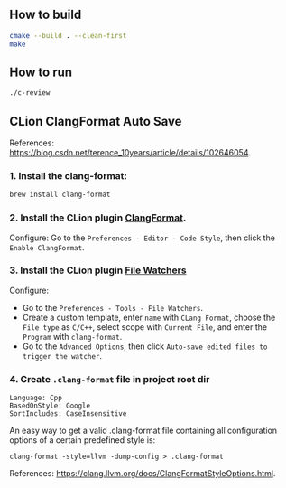 ## How to build

```bash
cmake --build . --clean-first
make
```

## How to run

```bash
./c-review
```

## CLion ClangFormat Auto Save

References: https://blog.csdn.net/terence_10years/article/details/102646054.

### 1. Install the clang-format:

```bash
brew install clang-format
```

### 2. Install the CLion plugin [ClangFormat](https://plugins.jetbrains.com/plugin/13359-clangformat).

Configure: Go to the `Preferences - Editor - Code Style`, then click the `Enable ClangFormat`.

### 3. Install the CLion plugin [File Watchers](https://www.jetbrains.com/help/clion/using-file-watchers.html)

Configure:

- Go to the `Preferences - Tools - File Watchers`.
- Create a custom template, enter `name` with `CLang Format`, choose the `File type` as `C/C++`, select scope
  with `Current File`, and enter the `Program` with `clang-format`.
- Go to the `Advanced Options`, then click `Auto-save edited files to trigger the watcher`.

### 4. Create `.clang-format` file in project root dir

```
Language: Cpp                                                                                                                                                                                                                                                                             
BasedOnStyle: Google
SortIncludes: CaseInsensitive
```

An easy way to get a valid .clang-format file containing all configuration options of a certain predefined style is:

```
clang-format -style=llvm -dump-config > .clang-format
```

References: https://clang.llvm.org/docs/ClangFormatStyleOptions.html.
